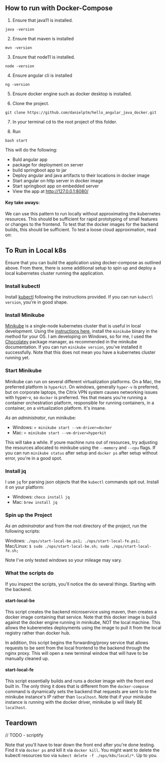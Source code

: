 ## How to run with Docker-Compose

1. Ensure that java11 is installed.
```
java -version
```

2. Ensure that maven is installed
```
mvn -version
```
3. Ensure that node11 is installed.
```
node -version
```

4. Ensure angular cli is installed
```
ng -version
```

5. Ensure docker engine such as docker desktop is installed.

6. Clone the project.

```
git clone https://github.com/danielptm/hello_angular_java_docker.git
```

7. In your terminal cd to the root project of this folder.

8. Run
```
bash start
```
This will do the following:
- Buld angular app
- package for deployment on server
- build springboot app to jar
- Deploy angular and java artifacts to their locations in docker image
- Start angular on http server in docker image
- Start springboot app on embedded server
- View the app at http://127.0.0.1:8080/

#### Key take aways:
We can use this pattern to run locally without approximating the kubernetes resources.  This should be sufficient for rapid prototyping of small features or changes to the frontend.  To test that the docker images for the backend builds, this should be sufficient.  To test a loose cloud approximation, read on:

## To Run in Local k8s

Ensure that you can build the application using docker-compose as outlined above.  From there, there is some additional setup to spin up and deploy a local kubernetes cluster running the application.

### Install kubectl

Install [kubectl](https://kubernetes.io/docs/tasks/tools/install-kubectl/) following the instructions provided.  If you can run `kubectl version`, you're in good shape.

### Install Minikube

[Minikube](https://github.com/kubernetes/minikube) is a single-node kubernetes cluster that is useful in local development.  Using the [instructions here](https://kubernetes.io/docs/tasks/tools/install-minikube/), install the `minikube` binary in the method for your OS.  I am developing on Windows, so for me, I used the [Chocolatey](https://chocolatey.org/) package manager, as recommended in the minikube documentation.  If you can run `minikube version`, you've installed it successfully.  Note that this does not mean you have a kubernetes cluster running yet.

### Start Minikube

Minikube can run on several different virtualization platforms.  On a Mac, the preferred platform is `hyperkit`.  On windows, generally `hyper-v` is preferred, but on corporate laptops, the Citrix VPN system causes networking issues with hyper-v, so `docker` is preferred.  Yes that means you're running a container orchestration platform, responsible for running containers, in a container, on a virtualization platform.  It's insane.

*As an administrator*, run minikube:

- Windows: `> minikube start --vm-driver=docker`
- Mac: `> minikube start --vm-driver=hyperkit`

This will take a while.  If youre machine runs out of resources, try adjusting the resources allocated to minikube using the `--memory` and `--cpu` flags.  If you can run `minikube status` after setup and `docker ps` after setup without error, you're in a good spot.

### Install jq

I use `jq` for parsing json objects that the `kubectl` commands spit out.  Install it on your platform:

- Windows: `choco install jq`
- Mac: `brew install jq`

### Spin up the Project

*As an adminstrator* and from the root directory of the project, run the following scripts:

Windows: `./ops/start-local-be.ps1; ./ops/start-local-fe.ps1;`
Mac/Linux: `$ sudo ./ops/start-local-be.sh; sudo ./ops/start-local-fe.sh;`

Note I've only tested windows so your mileage may vary.

### What the scripts do

If you inspect the scripts, you'll notice the do several things.  Starting with the backend.

#### start-local-be

This script creates the backend microservice using maven, then creates a docker image containing that service.  Note that this docker image is build against the docker engine running in minikube, NOT the local machine.  This allows the kuberenetes deployments using the image to pull it from the local registry rather than docker hub.

In addition, this script begins the forwarding/proxy service that allows requests to be sent from the local frontend to the backend through the nginx proxy.  This will open a new terminal window that will have to be manually cleaned up.

#### start-local-fe

This script essentially builds and runs a docker image with the front end built in.  The only thing it does that is different from the `docker-compose` command is dynamically sets the backend that requests are sent to to the minikube instance's IP rather than `localhost`.  Note that if your minikube instance is running with the docker driver, minikube ip will likely BE `localhost`.

## Teardown

// TODO - scriptify

Note that you'll have to tear down the front end after you're done testing.  Find it via `docker ps` and kill it via `docker kill`.  You might want to delete the kubectl resources too via `kubect delete -f ./ops/k8s/local/*`.  Up to you.

